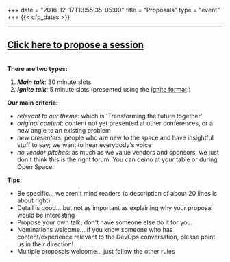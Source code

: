 +++
date = "2016-12-17T13:55:35-05:00"
title = "Proposals"
type = "event"
+++
  {{< cfp_dates >}}

<hr>
<h2><a href="https://docs.google.com/forms/d/e/1FAIpQLSeOEbAXbJP2qNPIATC9WijkJAKJt_AOjxG2yDmrcrZtcrGjvQ/viewform#start=openform">Click here to propose a session</a></h2>

<br/><strong>There are two types:</strong>
<ol>
  <li><strong><em>Main talk</em></strong>: 30 minute slots.</li>
  <li><strong><em>Ignite talk</em></strong>: 5 minute slots (presented using the <a href="/pages/ignite-talks-format"> Ignite format</a>.)</li>
</ol>

<strong>Our main criteria:</strong>

- _relevant to our theme_: which is 'Transforming the future together'
- _original content_: content not yet presented at other conferences, or a new angle to an existing problem
- _new presenters_: people who are new to the space and have insightful stuff to say; we want to hear everybody's voice
- _no vendor pitches_: as much as we value vendors and sponsors, we just don't think this is the right forum. You can demo at your table or during Open Space.

<strong>Tips:</strong>
<ul>
	<li>Be specific... we aren't mind readers (a description of about 20 lines is about right)</li>
	<li>Detail is good... but not as important as explaining why your proposal would be interesting</li>
	<li>Propose your own talk; don't have someone else do it for you.</li>
	<li>Nominations welcome... if you know someone who has content/experience relevant to the DevOps conversation, please point us in their direction!</li>
	<li>Multiple proposals welcome... just follow the other rules</li>
</ul>
